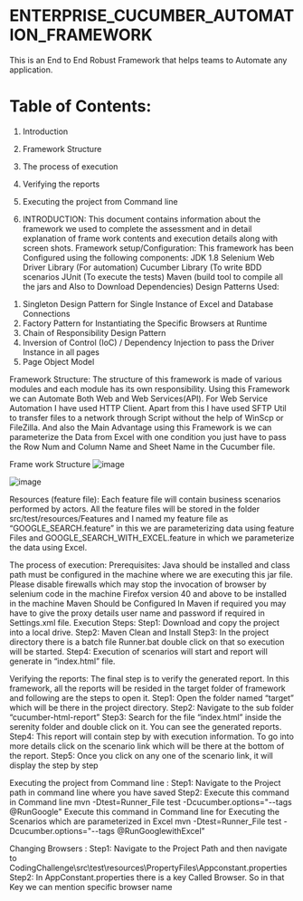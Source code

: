 # ENTERPRISE_CUCUMBER_AUTOMATION_FRAMEWORK
This is an End to End  Robust Framework that helps teams to Automate any application.

# Table of Contents:
1. Introduction
2. Framework Structure
3. The process of execution
4. Verifying the reports
5. Executing the project from Command line


1. INTRODUCTION:
This document contains information about the framework we used to complete the assessment and in detail explanation of frame work contents and execution details along with screen shots.
Framework setup/Configuration:
This framework has been Configured using the following components:
JDK 1.8
Selenium Web Driver Library (For automation)
Cucumber Library (To write BDD scenarios
JUnit (To execute the tests)
Maven (build tool to compile all the jars and Also to Download Dependencies)
Design Patterns Used:
1) Singleton Design Pattern for Single Instance of Excel and Database Connections
2) Factory Pattern for Instantiating the Specific Browsers at Runtime
3) Chain of Responsibility Design Pattern
4) Inversion of Control (IoC) / Dependency Injection to pass the Driver Instance in all pages 
5) Page Object Model 

Framework Structure:
The structure of this framework is made of various modules and each module has its own responsibility. Using this Framework we can Automate Both Web and Web Services(API). For Web Service Automation I have used HTTP Client. Apart  from this I have used SFTP Util to transfer files to a network  through Script without the help of WinScp or FileZilla. And also the Main Advantage using this Framework is we can parameterize the Data from Excel with one condition you just have to pass the Row Num and Column Name and Sheet Name in the Cucumber file.

Frame work Structure
![image](https://user-images.githubusercontent.com/35104378/222805515-14fe6d70-9ad4-4751-a05f-cf8e9eb5aa6b.png)

![image](https://user-images.githubusercontent.com/35104378/222805653-b63c6137-eb69-4361-b57b-b484b8f3e85d.png)

Resources (feature file):
Each feature file will contain business scenarios performed by actors. All the feature files will be stored in the folder src/test/resources/Features and I named my feature file as “GOOGLE_SEARCH.feature”  in this we are parameterizing data using feature Files and GOOGLE_SEARCH_WITH_EXCEL.feature  in which we parameterize the data using  Excel.

The process of execution:
Prerequisites:
Java should be installed and class path must be configured in the machine where we are executing this jar file.
Please disable firewalls which may stop the invocation of browser by selenium code in the machine
Firefox  version 40 and above to be installed in the machine
 Maven Should be Configured
In Maven if required you may have to give the proxy details user name and password if required in Settings.xml file.
Execution Steps:
Step1:
Download and copy the project into a local drive.
Step2:
Maven Clean and Install 
Step3:
In the project directory there is a batch file Runner.bat double click on that so execution will be started.
Step4:
Execution of scenarios will start and report will generate in “index.html” file.

Verifying the reports:
The final step is to verify the generated report. In this framework, all the reports will be resided in the target folder of framework and following are the steps to open it.
Step1:
Open the folder named “target” which will be there in the project directory.
Step2:
Navigate to the sub folder “cucumber-html-report” 
Step3:
Search for the file “index.html” inside the serenity folder and double click on it. You can see the generated reports.
Step4:
This report will contain step by with execution information. To go into more details click on the scenario link which will be there at the bottom of the report.
Step5:
Once you click on any one of the scenario link, it will display the step by step 

Executing the project from Command line :
Step1:
 Navigate to the Project path in command line where you have saved 
Step2:
Execute this command in Command line 
mvn -Dtest=Runner_File test  -Dcucumber.options="--tags @RunGoogle"
Execute this command in Command line for Executing the Scenarios which are parameterized in Excel
mvn -Dtest=Runner_File test  -Dcucumber.options="--tags @RunGooglewithExcel"

Changing Browsers :
Step1:
 Navigate to the Project Path and then navigate to CodingChallenge\src\test\resources\PropertyFiles\Appconstant.properties
Step2:
In AppConstant.properties there is a key Called Browser. So in that Key we can mention  specific browser name
  




